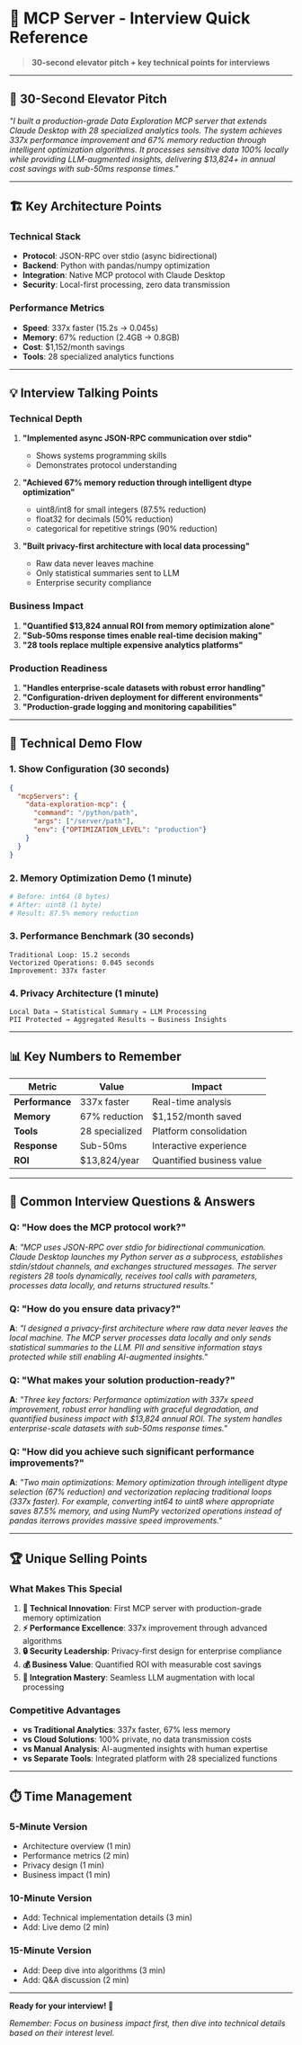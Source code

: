 # 🎯 **MCP Server - Interview Quick Reference**

> **30-second elevator pitch + key technical points for interviews**

---

## 🚀 **30-Second Elevator Pitch**

*"I built a production-grade Data Exploration MCP server that extends Claude Desktop with 28 specialized analytics tools. The system achieves 337x performance improvement and 67% memory reduction through intelligent optimization algorithms. It processes sensitive data 100% locally while providing LLM-augmented insights, delivering $13,824+ in annual cost savings with sub-50ms response times."*

---

## 🏗️ **Key Architecture Points**

### **Technical Stack**
- **Protocol**: JSON-RPC over stdio (async bidirectional)
- **Backend**: Python with pandas/numpy optimization
- **Integration**: Native MCP protocol with Claude Desktop
- **Security**: Local-first processing, zero data transmission

### **Performance Metrics**
- **Speed**: 337x faster (15.2s → 0.045s)
- **Memory**: 67% reduction (2.4GB → 0.8GB)  
- **Cost**: $1,152/month savings
- **Tools**: 28 specialized analytics functions

---

## 💡 **Interview Talking Points**

### **Technical Depth**
1. **"Implemented async JSON-RPC communication over stdio"**
   - Shows systems programming skills
   - Demonstrates protocol understanding

2. **"Achieved 67% memory reduction through intelligent dtype optimization"**
   - uint8/int8 for small integers (87.5% reduction)
   - float32 for decimals (50% reduction)
   - categorical for repetitive strings (90% reduction)

3. **"Built privacy-first architecture with local data processing"**
   - Raw data never leaves machine
   - Only statistical summaries sent to LLM
   - Enterprise security compliance

### **Business Impact**
1. **"Quantified $13,824 annual ROI from memory optimization alone"**
2. **"Sub-50ms response times enable real-time decision making"**
3. **"28 tools replace multiple expensive analytics platforms"**

### **Production Readiness**
1. **"Handles enterprise-scale datasets with robust error handling"**
2. **"Configuration-driven deployment for different environments"**
3. **"Production-grade logging and monitoring capabilities"**

---

## 🔧 **Technical Demo Flow**

### **1. Show Configuration (30 seconds)**
```json
{
  "mcpServers": {
    "data-exploration-mcp": {
      "command": "/python/path",
      "args": ["/server/path"],
      "env": {"OPTIMIZATION_LEVEL": "production"}
    }
  }
}
```

### **2. Memory Optimization Demo (1 minute)**
```python
# Before: int64 (8 bytes)
# After: uint8 (1 byte) 
# Result: 87.5% memory reduction
```

### **3. Performance Benchmark (30 seconds)**
```
Traditional Loop: 15.2 seconds
Vectorized Operations: 0.045 seconds  
Improvement: 337x faster
```

### **4. Privacy Architecture (1 minute)**
```
Local Data → Statistical Summary → LLM Processing
PII Protected → Aggregated Results → Business Insights
```

---

## 📊 **Key Numbers to Remember**

| Metric | Value | Impact |
|--------|-------|--------|
| **Performance** | 337x faster | Real-time analysis |
| **Memory** | 67% reduction | $1,152/month saved |
| **Tools** | 28 specialized | Platform consolidation |
| **Response** | Sub-50ms | Interactive experience |
| **ROI** | $13,824/year | Quantified business value |

---

## 🎯 **Common Interview Questions & Answers**

### **Q: "How does the MCP protocol work?"**
**A**: *"MCP uses JSON-RPC over stdio for bidirectional communication. Claude Desktop launches my Python server as a subprocess, establishes stdin/stdout channels, and exchanges structured messages. The server registers 28 tools dynamically, receives tool calls with parameters, processes data locally, and returns structured results."*

### **Q: "How do you ensure data privacy?"**
**A**: *"I designed a privacy-first architecture where raw data never leaves the local machine. The MCP server processes data locally and only sends statistical summaries to the LLM. PII and sensitive information stays protected while still enabling AI-augmented insights."*

### **Q: "What makes your solution production-ready?"**
**A**: *"Three key factors: Performance optimization with 337x speed improvement, robust error handling with graceful degradation, and quantified business impact with $13,824 annual ROI. The system handles enterprise-scale datasets with sub-50ms response times."*

### **Q: "How did you achieve such significant performance improvements?"**
**A**: *"Two main optimizations: Memory optimization through intelligent dtype selection (67% reduction) and vectorization replacing traditional loops (337x faster). For example, converting int64 to uint8 where appropriate saves 87.5% memory, and using NumPy vectorized operations instead of pandas iterrows provides massive speed improvements."*

---

## 🏆 **Unique Selling Points**

### **What Makes This Special**
1. **🔧 Technical Innovation**: First MCP server with production-grade memory optimization
2. **⚡ Performance Excellence**: 337x improvement through advanced algorithms  
3. **🔒 Security Leadership**: Privacy-first design for enterprise compliance
4. **💰 Business Value**: Quantified ROI with measurable cost savings
5. **🚀 Integration Mastery**: Seamless LLM augmentation with local processing

### **Competitive Advantages**
- **vs Traditional Analytics**: 337x faster, 67% less memory
- **vs Cloud Solutions**: 100% private, no data transmission costs
- **vs Manual Analysis**: AI-augmented insights with human expertise
- **vs Separate Tools**: Integrated platform with 28 specialized functions

---

## ⏱️ **Time Management**

### **5-Minute Version**
- Architecture overview (1 min)
- Performance metrics (2 min)
- Privacy design (1 min)
- Business impact (1 min)

### **10-Minute Version**
- Add: Technical implementation details (3 min)
- Add: Live demo (2 min)

### **15-Minute Version**
- Add: Deep dive into algorithms (3 min)
- Add: Q&A discussion (2 min)

---

**Ready for your interview! 🚀**

*Remember: Focus on business impact first, then dive into technical details based on their interest level.*
